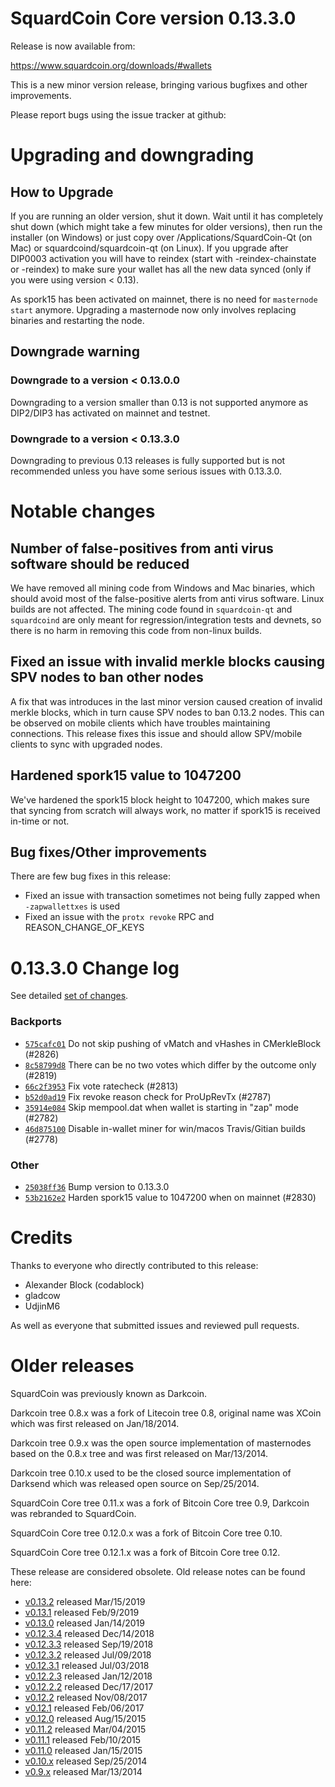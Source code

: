 SquardCoin Core version 0.13.3.0
==========================

Release is now available from:

  <https://www.squardcoin.org/downloads/#wallets>

This is a new minor version release, bringing various bugfixes and other improvements.

Please report bugs using the issue tracker at github:

  </issues>


Upgrading and downgrading
=========================

How to Upgrade
--------------

If you are running an older version, shut it down. Wait until it has completely
shut down (which might take a few minutes for older versions), then run the
installer (on Windows) or just copy over /Applications/SquardCoin-Qt (on Mac) or
squardcoind/squardcoin-qt (on Linux). If you upgrade after DIP0003 activation you will
have to reindex (start with -reindex-chainstate or -reindex) to make sure
your wallet has all the new data synced (only if you were using version < 0.13).

As spork15 has been activated on mainnet, there is no need for `masternode start`
anymore. Upgrading a masternode now only involves replacing binaries and restarting
the node.

Downgrade warning
-----------------

### Downgrade to a version < 0.13.0.0

Downgrading to a version smaller than 0.13 is not supported anymore as DIP2/DIP3 has activated
on mainnet and testnet.

### Downgrade to a version < 0.13.3.0

Downgrading to previous 0.13 releases is fully supported but is not recommended unless you have some serious issues with 0.13.3.0.

Notable changes
===============

Number of false-positives from anti virus software should be reduced
--------------------------------------------------------------------
We have removed all mining code from Windows and Mac binaries, which should avoid most of the false-positive alerts
from anti virus software. Linux builds are not affected. The mining code found in `squardcoin-qt` and `squardcoind` are only meant
for regression/integration tests and devnets, so there is no harm in removing this code from non-linux builds.

Fixed an issue with invalid merkle blocks causing SPV nodes to ban other nodes
------------------------------------------------------------------------------
A fix that was introduces in the last minor version caused creation of invalid merkle blocks, which in turn cause SPV
nodes to ban 0.13.2 nodes. This can be observed on mobile clients which have troubles maintaining connections. This
release fixes this issue and should allow SPV/mobile clients to sync with upgraded nodes.

Hardened spork15 value to 1047200
---------------------------------
We've hardened the spork15 block height to 1047200, which makes sure that syncing from scratch will always work, no
matter if spork15 is received in-time or not.

Bug fixes/Other improvements
----------------------------
There are few bug fixes in this release:
- Fixed an issue with transaction sometimes not being fully zapped when `-zapwallettxes` is used
- Fixed an issue with the `protx revoke` RPC and REASON_CHANGE_OF_KEYS

 0.13.3.0 Change log
===================

See detailed [set of changes](/compare/v0.13.2.0...squardcoinpay:v0.13.3.0).

### Backports

- [`575cafc01`](/commit/575cafc01) Do not skip pushing of vMatch and vHashes in CMerkleBlock (#2826)
- [`8c58799d8`](/commit/8c58799d8) There can be no two votes which differ by the outcome only (#2819)
- [`66c2f3953`](/commit/66c2f3953) Fix vote ratecheck (#2813)
- [`b52d0ad19`](/commit/b52d0ad19) Fix revoke reason check for ProUpRevTx (#2787)
- [`35914e084`](/commit/35914e084) Skip mempool.dat when wallet is starting in "zap" mode (#2782)
- [`46d875100`](/commit/46d875100) Disable in-wallet miner for win/macos Travis/Gitian builds (#2778)

### Other

- [`25038ff36`](/commit/25038ff36) Bump version to 0.13.3.0
- [`53b2162e2`](/commit/53b2162e2) Harden spork15 value to 1047200 when on mainnet (#2830)

Credits
=======

Thanks to everyone who directly contributed to this release:

- Alexander Block (codablock)
- gladcow
- UdjinM6

As well as everyone that submitted issues and reviewed pull requests.

Older releases
==============

SquardCoin was previously known as Darkcoin.

Darkcoin tree 0.8.x was a fork of Litecoin tree 0.8, original name was XCoin
which was first released on Jan/18/2014.

Darkcoin tree 0.9.x was the open source implementation of masternodes based on
the 0.8.x tree and was first released on Mar/13/2014.

Darkcoin tree 0.10.x used to be the closed source implementation of Darksend
which was released open source on Sep/25/2014.

SquardCoin Core tree 0.11.x was a fork of Bitcoin Core tree 0.9,
Darkcoin was rebranded to SquardCoin.

SquardCoin Core tree 0.12.0.x was a fork of Bitcoin Core tree 0.10.

SquardCoin Core tree 0.12.1.x was a fork of Bitcoin Core tree 0.12.

These release are considered obsolete. Old release notes can be found here:

- [v0.13.2](/blob/master/doc/release-notes/squardcoin/release-notes-0.13.2.md) released Mar/15/2019
- [v0.13.1](/blob/master/doc/release-notes/squardcoin/release-notes-0.13.1.md) released Feb/9/2019
- [v0.13.0](/blob/master/doc/release-notes/squardcoin/release-notes-0.13.0.md) released Jan/14/2019
- [v0.12.3.4](/blob/master/doc/release-notes/squardcoin/release-notes-0.12.3.4.md) released Dec/14/2018
- [v0.12.3.3](/blob/master/doc/release-notes/squardcoin/release-notes-0.12.3.3.md) released Sep/19/2018
- [v0.12.3.2](/blob/master/doc/release-notes/squardcoin/release-notes-0.12.3.2.md) released Jul/09/2018
- [v0.12.3.1](/blob/master/doc/release-notes/squardcoin/release-notes-0.12.3.1.md) released Jul/03/2018
- [v0.12.2.3](/blob/master/doc/release-notes/squardcoin/release-notes-0.12.2.3.md) released Jan/12/2018
- [v0.12.2.2](/blob/master/doc/release-notes/squardcoin/release-notes-0.12.2.2.md) released Dec/17/2017
- [v0.12.2](/blob/master/doc/release-notes/squardcoin/release-notes-0.12.2.md) released Nov/08/2017
- [v0.12.1](/blob/master/doc/release-notes/squardcoin/release-notes-0.12.1.md) released Feb/06/2017
- [v0.12.0](/blob/master/doc/release-notes/squardcoin/release-notes-0.12.0.md) released Aug/15/2015
- [v0.11.2](/blob/master/doc/release-notes/squardcoin/release-notes-0.11.2.md) released Mar/04/2015
- [v0.11.1](/blob/master/doc/release-notes/squardcoin/release-notes-0.11.1.md) released Feb/10/2015
- [v0.11.0](/blob/master/doc/release-notes/squardcoin/release-notes-0.11.0.md) released Jan/15/2015
- [v0.10.x](/blob/master/doc/release-notes/squardcoin/release-notes-0.10.0.md) released Sep/25/2014
- [v0.9.x](/blob/master/doc/release-notes/squardcoin/release-notes-0.9.0.md) released Mar/13/2014

